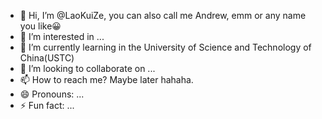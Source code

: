 - 👋 Hi, I’m @LaoKuiZe, you can also call me Andrew, emm or any name you like😀
- 👀 I’m interested in ...
- 🌱 I’m currently learning in the University of Science and Technology of China(USTC)
- 💞️ I’m looking to collaborate on ...
- 📫 How to reach me? Maybe later hahaha.
- 😄 Pronouns: ...
- ⚡ Fun fact: ...

<!---
LaoKuiZe/LaoKuiZe is a ✨ special ✨ repository because its `README.md` (this file) appears on your GitHub profile.
You can click the Preview link to take a look at your changes.
--->
